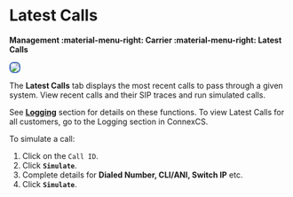 # Latest Calls

**Management :material-menu-right: Carrier :material-menu-right: Latest Calls**

<img src= "/carrier/img/carrierlatest.png" style="border: 2px solid #4472C4; border-radius: 8px;">

The **Latest Calls** tab displays the most recent calls to pass through a given system. View recent calls and their SIP traces and run simulated calls.

See [**Logging**](https://docs.connexcs.com/logging/) section for details on these functions. To view Latest Calls for all customers, go to the Logging section in ConnexCS.

To simulate a call:

1. Click on the `Call ID`.
2. Click **`Simulate`**.
3. Complete details for **Dialed Number, CLI/ANI, Switch IP** etc.
4. Click **`Simulate`**.
